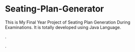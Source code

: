 # Seating-Plan-Generator

This is My Final Year Project of Seating Plan Generation During Examinations. It is totally developed using Java Language.














































.




































































































































































































































































































































































































































































































.






































